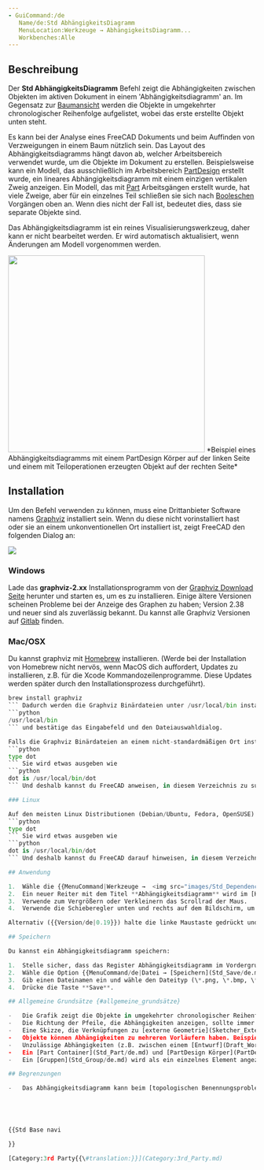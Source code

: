 ```yaml
---
- GuiCommand:/de
   Name/de:Std AbhängigkeitsDiagramm
   MenuLocation:Werkzeuge → AbhängigkeitsDiagramm...
   Workbenches:Alle
---
```


## Beschreibung

Der **Std AbhängigkeitsDiagramm** Befehl zeigt die Abhängigkeiten zwischen Objekten im aktiven Dokument in einem \'Abhängigkeitsdiagramm\' an. Im Gegensatz zur [Baumansicht](Tree_view/de.md) werden die Objekte in umgekehrter chronologischer Reihenfolge aufgelistet, wobei das erste erstellte Objekt unten steht.

Es kann bei der Analyse eines FreeCAD Dokuments und beim Auffinden von Verzweigungen in einem Baum nützlich sein. Das Layout des Abhängigkeitsdiagramms hängt davon ab, welcher Arbeitsbereich verwendet wurde, um die Objekte im Dokument zu erstellen. Beispielsweise kann ein Modell, das ausschließlich im Arbeitsbereich [PartDesign](PartDsign_Workbench/de.md) erstellt wurde, ein lineares Abhängigkeitsdiagramm mit einem einzigen vertikalen Zweig anzeigen. Ein Modell, das mit [Part](Part_Workbench/de.md) Arbeitsgängen erstellt wurde, hat viele Zweige, aber für ein einzelnes Teil schließen sie sich nach [Booleschen](Part_Boolean/de.md) Vorgängen oben an. Wenn dies nicht der Fall ist, bedeutet dies, dass sie separate Objekte sind.

Das Abhängigkeitsdiagramm ist ein reines Visualisierungswerkzeug, daher kann er nicht bearbeitet werden. Er wird automatisch aktualisiert, wenn Änderungen am Modell vorgenommen werden.

<img alt="" src=images/Std_DependencyGraph_example.svg  style="width:400px;"> 
*Beispiel eines Abhängigkeitsdiagramms mit einem PartDesign Körper auf der linken Seite und einem mit Teiloperationen erzeugten Objekt auf der rechten Seite*

## Installation

Um den Befehl verwenden zu können, muss eine Drittanbieter Software namens [Graphviz](http://graphviz.org/) installiert sein. Wenn du diese nicht vorinstalliert hast oder sie an einem unkonventionellen Ort installiert ist, zeigt FreeCAD den folgenden Dialog an:

![](images/FreeCAD-0.17-missing-Graphviz-error-dialogue.png )

### Windows

Lade das **graphviz-2.xx** Installationsprogramm von der [Graphviz Download Seite](https://graphviz.org/download/#windows) herunter und starten es, um es zu installieren. Einige ältere Versionen scheinen Probleme bei der Anzeige des Graphen zu haben; Version 2.38 und neuer sind als zuverlässig bekannt. Du kannst alle Graphviz Versionen auf [Gitlab](https://gitlab.com/graphviz/graphviz/-/releases) finden.

### Mac/OSX

Du kannst graphviz mit [Homebrew](https://brew.sh/) installieren. (Werde bei der Installation von Homebrew nicht nervös, wenn MacOS dich auffordert, Updates zu installieren, z.B. für die Xcode Kommandozeilenprogramme. Diese Updates werden später durch den Installationsprozess durchgeführt). 
```python
brew install graphviz
``` Dadurch werden die Graphviz Binärdateien unter /usr/local/bin installiert. FreeCAD wird dort ganz von selbst suchen. Wenn das Programm dort nicht gefunden wird, wirst du aufgefordert, den Pfad einzugeben. Leider können wir vom Dateidialog aus, der aus {{MenuCommand|Werkzeuge → Abhängigkeitsdiagramm...}} aufgerufen wird, nicht direkt dorthin navigieren. Wenn du den Dateiauswahldialog erhälst, hast du zwei Möglichkeiten: Du kannst die Tastenkombination Cmd+Shift+. verwenden, die dir alle ausgeblendeten Elemente anzeigt. Oder du verwendest die Tastenkombination Cmd+Shift+G, um ein Eingabefeld für den Pfad zu erhalten. Eingabe von 
```python
/usr/local/bin
``` und bestätige das Eingabefeld und den Dateiauswahldialog.

Falls die Graphviz Binärdateien an einem nicht-standardmäßigen Ort installiert sind, versuche, das Programm mit dem Befehl zu finden 
```python
type dot
``` Sie wird etwas ausgeben wie 
```python
dot is /usr/local/bin/dot
``` Und deshalb kannst du FreeCAD anweisen, in diesem Verzeichnis zu suchen.

### Linux

Auf den meisten Linux Distributionen (Debian/Ubuntu, Fedora, OpenSUSE) musst du nur das Paket graphviz aus den Repositorien installieren. Ähnlich wie bei Mac/OSX versuche jedoch, in Fällen, in denen die Graphviz Binärdateien an einem nicht standardmäßigen Ort installiert sind, das Programm mit dem Befehl zu finden: 
```python
type dot
``` Sie wird etwas ausgeben wie 
```python
dot is /usr/local/bin/dot
``` Und deshalb kannst du FreeCAD darauf hinweisen, in diesem Verzeichnis zu suchen.

## Anwendung

1.  Wähle die {{MenuCommand|Werkzeuge →  <img src="images/Std_DependencyGraph.svg" width=16px> Abhängigkeitsdiagramm...}} Option aus dem Menü.
2.  Ein neuer Reiter mit dem Titel **Abhängigkeitsdiagramm** wird im [Hauptansichtsbereich](Main_view_area/de.md) geöffnet.
3.  Verwende zum Vergrößern oder Verkleinern das Scrollrad der Maus.
4.  Verwende die Schieberegler unten und rechts auf dem Bildschirm, um die Ansicht zu verschieben.

Alternativ ({{Version/de|0.19}}) halte die linke Maustaste gedrückt und bewege die Maus.

## Speichern

Du kannst ein Abhängigkeitsdiagramm speichern:

1.  Stelle sicher, dass das Register Abhängigkeitsdiagramm im Vordergrund ist.
2.  Wähle die Option {{MenuCommand/de|Datei → [Speichern](Std_Save/de.md)}} oder {{MenuCommand/de|Datei  → [Speichern als](Std_SaveAs/de.md)}} aus dem Menü.
3.  Gib einen Dateinamen ein und wähle den Dateityp (\*.png, \*.bmp, \*.gif, \*.jpg, \*.svg oder \*.pdf).
4.  Drücke die Taste **Save**.

## Allgemeine Grundsätze {#allgemeine_grundsätze}

-   Die Grafik zeigt die Objekte in umgekehrter chronologischer Reihenfolge.
-   Die Richtung der Pfeile, die Abhängigkeiten anzeigen, sollte immer nach unten zeigen, vom untergeordneten Objekt zum übergeordneten Objekt. Ein Pfeil, der nach oben zeigt, weist auf eine zyklische Abhängigkeit hin, ein Problem, das gelöst werden muss.
-   Eine Skizze, die Verknüpfungen zu [externe Geometrie](Sketcher_External/de.md) enthält, hat eine Zahl mit dem Suffix \"x\", neben dem Pfeil, der sie mit seinem Vorläufer verbindet, die die Anzahl der in der Skizze verknüpften externen Geometrien anzeigt.
-   Objekte können Abhängigkeiten zu mehreren Vorläufern haben. Beispielsweise kann bei einem Modell, das in [PartDesign](PartDesign_Workbench/de.md) erstellt wurde, eine Tasche mit ihrer Skizze und mit dem Polster Formelement verknüpft sein, das ihr vorausging.
-   Unzulässige Abhängigkeiten (z.B. zwischen einem [Entwurf](Draft_Workbench/de.md)/[Part](Part_Workbench/de.md) Vorgang und einem Element innerhalb eines PartDesign Körpers) werden mit einem roten Pfeil angezeigt. Diese Verknüpfungstyp zeigt normalerweise einen \'Verknüpfungen gehen außerhalb des zulässigen Bereichs\' Fehler in der [Berichtsansicht](Report_view/de.md) an.
-   Ein [Part Container](Std_Part/de.md) und [PartDesign Körper](PartDesign_Body/de.md) umschließen ihren Inhalt innerhalb eines Rahmens mit einem zufällig gefärbten Hintergrund. Ihr Ursprung umschließt ebenfalls seinen Inhalt (Standardebenen und -achsen) in einem Rahmen.
-   Ein [Gruppen](Std_Group/de.md) wird als ein einzelnes Element angezeigt, das mit seinem Inhalt verknüpft ist.

## Begrenzungen

-   Das Abhängigkeitsdiagramm kann beim [topologischen Benennungsproblem](topological_naming_problem/de.md) nicht helfen. Wenn eine Skizze nach einer Bearbeitung die Flächen eines Formelements wechselt, ist sie immer noch mit dem Formelement verknüpft. Selbst wenn einige Formelemente gebrochen sind, bleibt das Abhängigkeitsdiagramm unverändert.





{{Std Base navi

}}  

[Category:3rd Party{{\#translation:}}](Category:3rd_Party.md)

